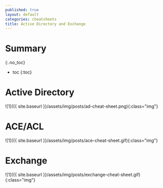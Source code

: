 ```yaml
---
published: true
layout: default
categories: cheatsheets
title: Active Directory and Exchange
---
```

# Summary
{:.no_toc}

* toc
{:toc}

# Active Directory
![1]({{ site.baseurl }}/assets/img/posts/ad-cheat-sheet.png){:class="img"}

# ACE/ACL

![1]({{ site.baseurl }}/assets/img/posts/ace-cheat-sheet.gif){:class="img"}

# Exchange

![1]({{ site.baseurl }}/assets/img/posts/exchange-cheat-sheet.gif){:class="img"}
